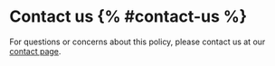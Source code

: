 # Contact us {% #contact-us %}

For questions or concerns about this policy, please contact us at our [contact page](https://appwrite.io/contact-us).
